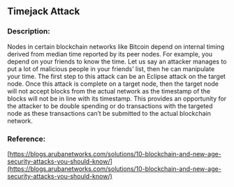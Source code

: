 ## Timejack Attack

### Description:

Nodes in certain blockchain networks like Bitcoin depend on internal timing derived from median time reported by its peer nodes. For example, you depend on your friends to know the time. Let us say an attacker manages to put a lot of malicious people in your friends’ list, then he can manipulate your time. The first step to this attack can be an Eclipse attack on the target node. Once this attack is complete on a target node, then the target node will not accept blocks from the actual network as the timestamp of the blocks will not be in line with its timestamp. This provides an opportunity for the attacker to be double spending or do transactions with the targeted node as these transactions can’t be submitted to the actual blockchain network.

### Reference:

[https://blogs.arubanetworks.com/solutions/10-blockchain-and-new-age-security-attacks-you-should-know/](https://blogs.arubanetworks.com/solutions/10-blockchain-and-new-age-security-attacks-you-should-know/)
